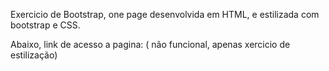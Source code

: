 Exercicio de Bootstrap, one page desenvolvida em HTML, e estilizada com bootstrap e CSS.

Abaixo, link de acesso a pagina: ( não funcional, apenas xercicio de estilização)